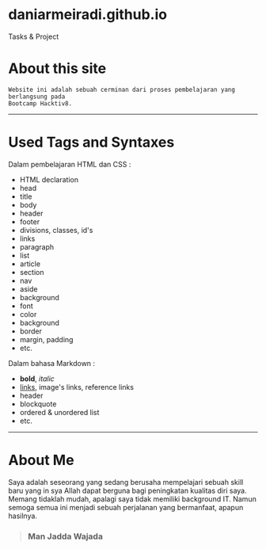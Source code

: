# daniarmeiradi.github.io
Tasks &amp; Project


# **About this site**
```
Website ini adalah sebuah cerminan dari proses pembelajaran yang berlangsung pada  
Bootcamp Hacktiv8.
```
---
# **Used Tags and Syntaxes**
Dalam pembelajaran HTML dan CSS :
* HTML declaration
* head
* title
* body
* header
* footer
* divisions, classes, id's
* links
* paragraph
* list
* article
* section
* nav
* aside
* background
* font
* color
* background
* border
* margin, padding
* etc.

Dalam bahasa Markdown :
* **bold**, *italic*
* [links](#), image's links, reference links
* header
* blockquote
* ordered & unordered list
* etc.

---

# **About Me**
Saya adalah seseorang yang sedang berusaha mempelajari sebuah skill baru yang in sya Allah dapat berguna bagi peningkatan kualitas diri saya.  
Memang tidaklah mudah, apalagi saya tidak memiliki background IT. Namun semoga semua ini menjadi sebuah perjalanan yang bermanfaat, apapun hasilnya.

>### Man Jadda Wajada
